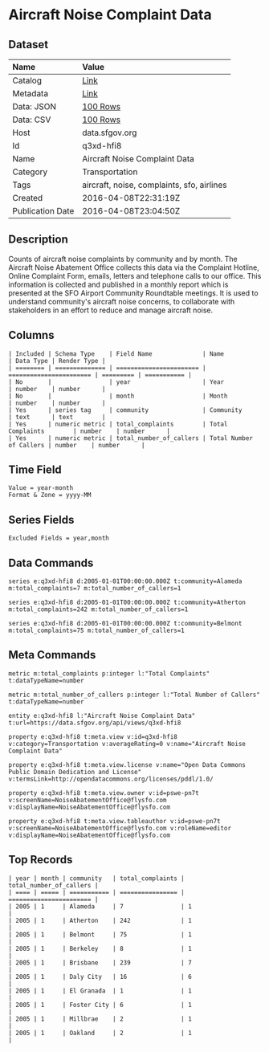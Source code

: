# Aircraft Noise Complaint Data

## Dataset

| Name | Value |
| :--- | :---- |
| Catalog | [Link](https://catalog.data.gov/dataset/aircraft-noise-complaint-data) |
| Metadata | [Link](https://data.sfgov.org/api/views/q3xd-hfi8) |
| Data: JSON | [100 Rows](https://data.sfgov.org/api/views/q3xd-hfi8/rows.json?max_rows=100) |
| Data: CSV | [100 Rows](https://data.sfgov.org/api/views/q3xd-hfi8/rows.csv?max_rows=100) |
| Host | data.sfgov.org |
| Id | q3xd-hfi8 |
| Name | Aircraft Noise Complaint Data |
| Category | Transportation |
| Tags | aircraft, noise, complaints, sfo, airlines |
| Created | 2016-04-08T22:31:19Z |
| Publication Date | 2016-04-08T23:04:50Z |

## Description

Counts of aircraft noise complaints by community and by month.  The Aircraft Noise Abatement Office collects this data via the Complaint Hotline, Online Complaint Form, emails, letters and telephone calls to our office. This information is collected and published in a monthly report which is presented at the SFO Airport Community Roundtable meetings. It is used to understand community's aircraft noise concerns, to collaborate with stakeholders in an effort to reduce and manage aircraft noise.

## Columns

```ls
| Included | Schema Type    | Field Name              | Name                    | Data Type | Render Type |
| ======== | ============== | ======================= | ======================= | ========= | =========== |
| No       |                | year                    | Year                    | number    | number      |
| No       |                | month                   | Month                   | number    | number      |
| Yes      | series tag     | community               | Community               | text      | text        |
| Yes      | numeric metric | total_complaints        | Total Complaints        | number    | number      |
| Yes      | numeric metric | total_number_of_callers | Total Number of Callers | number    | number      |
```

## Time Field

```ls
Value = year-month
Format & Zone = yyyy-MM
```

## Series Fields

```ls
Excluded Fields = year,month
```

## Data Commands

```ls
series e:q3xd-hfi8 d:2005-01-01T00:00:00.000Z t:community=Alameda m:total_complaints=7 m:total_number_of_callers=1

series e:q3xd-hfi8 d:2005-01-01T00:00:00.000Z t:community=Atherton m:total_complaints=242 m:total_number_of_callers=1

series e:q3xd-hfi8 d:2005-01-01T00:00:00.000Z t:community=Belmont m:total_complaints=75 m:total_number_of_callers=1
```

## Meta Commands

```ls
metric m:total_complaints p:integer l:"Total Complaints" t:dataTypeName=number

metric m:total_number_of_callers p:integer l:"Total Number of Callers" t:dataTypeName=number

entity e:q3xd-hfi8 l:"Aircraft Noise Complaint Data" t:url=https://data.sfgov.org/api/views/q3xd-hfi8

property e:q3xd-hfi8 t:meta.view v:id=q3xd-hfi8 v:category=Transportation v:averageRating=0 v:name="Aircraft Noise Complaint Data"

property e:q3xd-hfi8 t:meta.view.license v:name="Open Data Commons Public Domain Dedication and License" v:termsLink=http://opendatacommons.org/licenses/pddl/1.0/

property e:q3xd-hfi8 t:meta.view.owner v:id=pswe-pn7t v:screenName=NoiseAbatementOffice@flysfo.com v:displayName=NoiseAbatementOffice@flysfo.com

property e:q3xd-hfi8 t:meta.view.tableauthor v:id=pswe-pn7t v:screenName=NoiseAbatementOffice@flysfo.com v:roleName=editor v:displayName=NoiseAbatementOffice@flysfo.com
```

## Top Records

```ls
| year | month | community   | total_complaints | total_number_of_callers | 
| ==== | ===== | =========== | ================ | ======================= | 
| 2005 | 1     | Alameda     | 7                | 1                       | 
| 2005 | 1     | Atherton    | 242              | 1                       | 
| 2005 | 1     | Belmont     | 75               | 1                       | 
| 2005 | 1     | Berkeley    | 8                | 1                       | 
| 2005 | 1     | Brisbane    | 239              | 7                       | 
| 2005 | 1     | Daly City   | 16               | 6                       | 
| 2005 | 1     | El Granada  | 1                | 1                       | 
| 2005 | 1     | Foster City | 6                | 1                       | 
| 2005 | 1     | Millbrae    | 2                | 1                       | 
| 2005 | 1     | Oakland     | 2                | 1                       | 
```